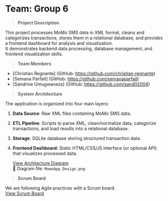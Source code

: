 # Team: Group 6

>**Project Description**

This project processes MoMo SMS data in XML format, cleans and categorizes transactions, stores them in a relational database, and provides a frontend dashboard for analysis and visualization.  
It demonstrates backend data processing, database management, and frontend visualization skills.

>**Team Members**

- [Christian Regnante] (GitHub: https://github.com/christian-regnante)
- [Semana Parfait] (GitHub: https://github.com/semanaparfait)
- [Sandrine Umugwaneza] (GitHub: https://github.com/sand02004)

>**System Architecture**

The application is organized into four main layers:
1. **Data Source**: Raw XML files containing MoMo SMS data.  
2. **ETL Pipeline**: Scripts to parse XML, clean/normalize data, categorize transactions, and load results into a relational database.  
3. **Storage**: SQLite database storing structured transaction data.  
4. **Frontend Dashboard**: Static HTML/CSS/JS interface (or optional API) that visualizes processed data.  

   [View Architecture Diagram](<MomoApp_Design.png>)  
📂 Diagram file: `MomoApp_Design.png`

>**Scrum Board**

We are following Agile practices with a Scrum board.  
[View Scrum Board](<https://github.com/users/Christian-Regnante/projects/5>)  

<!-- ## 📂 Project Structure (planned) -->
